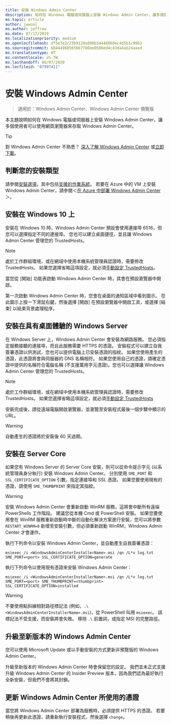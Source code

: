 ```yaml
---
title: 安裝 Windows Admin Center
description: 如何在 Windows 電腦或伺服器上安裝 Windows Admin Center，讓多個使用者可以使用網頁瀏覽器來存取 Windows Admin Center。
ms.topic: article
author: jwwool
ms.author: jeffrew
ms.date: 07/17/2019
ms.localizationpriority: medium
ms.openlocfilehash: df5e7e2c23b9120a890b34448868ec4d5b1c99b3
ms.sourcegitcommit: 68444968565667f86ee0586ed4c43da4ab24aaed
ms.translationtype: HT
ms.contentlocale: zh-TW
ms.lasthandoff: 08/07/2020
ms.locfileid: "87997411"
---
```

# <a name="install-windows-admin-center"></a>安裝 Windows Admin Center

> 適用於：Windows Admin Center、Windows Admin Center 預覽版

本主題說明如何在 Windows 電腦或伺服器上安裝 Windows Admin Center，讓多個使用者可以使用網頁瀏覽器來存取 Windows Admin Center。

> [!Tip]
> 對 Windows Admin Center 不熟悉？
> [深入了解 Windows Admin Center](../overview.md) 或[立即下載](https://aka.ms/windowsadmincenter)。

## <a name="determine-your-installation-type"></a>判斷您的安裝類型

請參閱[安裝選項](../plan/installation-options.md)，其中包括[支援的作業系統](../plan/installation-options.md#installation-supported-operating-systems)。 若要在 Azure 中的 VM 上安裝 Windows Admin Center，請參閱＜[在 Azure 中部署 Windows Admin Center](../azure/deploy-wac-in-azure.md)＞。

## <a name="install-on-windows-10"></a>安裝在 Windows 10 上

安裝在 Windows 10 時，Windows Admin Center 預設會使用連接埠 6516，但您可以選擇指定不同的連接埠。 您也可以建立桌面捷徑，並且讓 Windows Admin Center 管理您的 TrustedHosts。

> [!NOTE]
> 處於工作群組環境，或在網域中使用本機系統管理員認證時，需要修改 TrustedHosts。 如果您選擇省略這項設定，就必須[手動設定 TrustedHosts](../support/troubleshooting.md#configure-trustedhosts)。

當您從 [開始]  功能表啟動 Windows Admin Center 時，其會在預設瀏覽器中開啟。

第一次啟動 Windows Admin Center 時，您會在桌面的通知區域中看到圖示。 在此圖示上按一下滑鼠右鍵，然後選擇 [開啟]  在預設瀏覽器中開啟工具，或選擇 [結束]  以結束背景處理程序。

## <a name="install-on-windows-server-with-desktop-experience"></a>安裝在具有桌面體驗的 Windows Server

在 Windows Server 上，Windows Admin Center 會安裝為網路服務。 您必須指定服務接聽的連接埠，而且此服務需要 HTTPS 的憑證。 安裝程式可以建立自我簽署憑證以供測試，您也可以提供電腦上已安裝憑證的指紋。 如果您使用產生的憑證，此憑證將會與伺服器的 DNS 名稱相符。 如果您使用自己的憑證，請確定憑證中提供的名稱符合電腦名稱 (不支援萬用字元憑證)。您也可以選擇讓 Windows Admin Center 管理您的 TrustedHosts。

> [!NOTE]
> 處於工作群組環境，或在網域中使用本機系統管理員認證時，需要修改 TrustedHosts。 如果您選擇省略這項設定，就必須[手動設定 TrustedHosts](../support/troubleshooting.md#configure-trustedhosts)

安裝完成後，請從遠端電腦開啟瀏覽器，並瀏覽至安裝程式最後一個步驟中顯示的 URL。

> [!WARNING]
> 自動產生的憑證將於安裝後 60 天過期。

## <a name="install-on-server-core"></a>安裝在 Server Core

如果您有 Windows Server 的 Server Core 安裝，則可以從命令提示字元 (以系統管理員身分執行) 安裝 Windows Admin Center。 分別使用 `SME_PORT` 和 `SSL_CERTIFICATE_OPTION` 引數，指定連接埠和 SSL 憑證。 如果您要使用現有的憑證，請使用 `SME_THUMBPRINT` 來指定其指紋。

> [!WARNING]
> 安裝 Windows Admin Center 會重新啟動 WinRM 服務，這將會中斷所有遠端 PowerShells 工作階段。 建議您從本機 Cmd 或 PowerShell 安裝。 如果您要使用會在 WinRM 服務重新啟動時中斷的自動化解決方案進行安裝，您可以將參數 ```RESTART_WINRM=0``` 新增至安裝引數，但必須重新啟動 WinRM，Windows Admin Center 才會運作。

執行下列命令以安裝 Windows Admin Center，並自動產生自我簽署憑證：

```
msiexec /i <WindowsAdminCenterInstallerName>.msi /qn /L*v log.txt SME_PORT=<port> SSL_CERTIFICATE_OPTION=generate
```

執行下列命令以使用現有憑證來安裝 Windows Admin Center：

```
msiexec /i <WindowsAdminCenterInstallerName>.msi /qn /L*v log.txt SME_PORT=<port> SME_THUMBPRINT=<thumbprint> SSL_CERTIFICATE_OPTION=installed
```

> [!WARNING]
> 不要使用點斜線相對路徑標記法 (例如，`.\<WindowsAdminCenterInstallerName>.msi`)，從 PowerShell 叫用 `msiexec`。 該標記法不受支援，而安裝將會失敗。 移除 `.\` 前置詞，或指定 MSI 的完整路徑。

## <a name="upgrading-to-a-new-version-of-windows-admin-center"></a>升級至新版本的 Windows Admin Center

您可以使用 Microsoft Update 或以手動安裝的方式更新非預覽版的 Windows Admin Center。

升級至新版本的 Windows Admin Center 時會保留您的設定。 我們並未正式支援升級 Windows Admin Center 的 Insider Preview 版本，因為我們認為最好執行全新安裝，但我們不會將其封鎖。

## <a name="updating-the-certificate-used-by-windows-admin-center"></a>更新 Windows Admin Center 所使用的憑證

當您將 Windows Admin Center 部署為服務時，必須提供 HTTPS 的憑證。 若要稍後再更新此憑證，請重新執行安裝程式，然後選擇 ```change```。